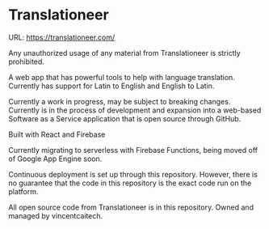 # Translationeer

URL: https://translationeer.com/

Any unauthorized usage of any material from Translationeer is strictly prohibited.

A web app that has powerful tools to help with language translation. Currently has support for Latin to English and English to Latin.

Currently a work in progress, may be subject to breaking changes. Currently is in the process of development and expansion into a web-based Software as a Service application that is open source through GitHub.

Built with React and Firebase

Currently migrating to serverless with Firebase Functions, being moved off of Google App Engine soon.

Continuous deployment is set up through this repository. However, there is no guarantee that the code in this repository is the exact code run on the platform.

All open source code from Translationeer is in this repository. Owned and managed by vincentcaitech.
